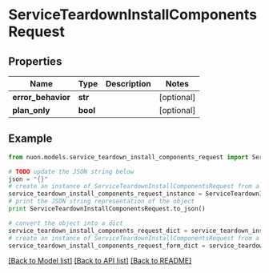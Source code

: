 # ServiceTeardownInstallComponentsRequest


## Properties

Name | Type | Description | Notes
------------ | ------------- | ------------- | -------------
**error_behavior** | **str** |  | [optional] 
**plan_only** | **bool** |  | [optional] 

## Example

```python
from nuon.models.service_teardown_install_components_request import ServiceTeardownInstallComponentsRequest

# TODO update the JSON string below
json = "{}"
# create an instance of ServiceTeardownInstallComponentsRequest from a JSON string
service_teardown_install_components_request_instance = ServiceTeardownInstallComponentsRequest.from_json(json)
# print the JSON string representation of the object
print ServiceTeardownInstallComponentsRequest.to_json()

# convert the object into a dict
service_teardown_install_components_request_dict = service_teardown_install_components_request_instance.to_dict()
# create an instance of ServiceTeardownInstallComponentsRequest from a dict
service_teardown_install_components_request_form_dict = service_teardown_install_components_request.from_dict(service_teardown_install_components_request_dict)
```
[[Back to Model list]](../README.md#documentation-for-models) [[Back to API list]](../README.md#documentation-for-api-endpoints) [[Back to README]](../README.md)


